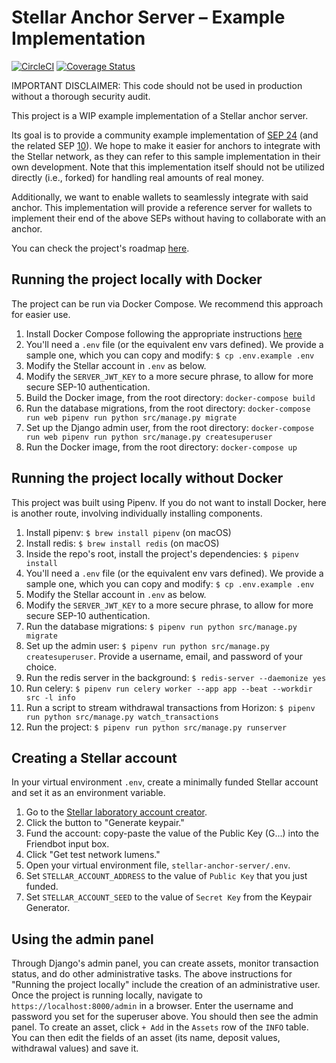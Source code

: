# Stellar Anchor Server – Example Implementation

[![CircleCI](https://circleci.com/gh/stellar/stellar-anchor-server.svg?style=shield)](https://circleci.com/gh/stellar/stellar-anchor-server) [![Coverage Status](https://coveralls.io/repos/github/stellar/stellar-anchor-server/badge.svg?branch=master)](https://coveralls.io/github/stellar/stellar-anchor-server?branch=master)

IMPORTANT DISCLAIMER: This code should not be used in production without a thorough security audit.

This project is a WIP example implementation of a Stellar anchor server. 

Its goal is to provide a community example implementation of [SEP 24](https://github.com/stellar/stellar-protocol/blob/master/ecosystem/sep-0024.md) (and the related SEP [10](https://github.com/stellar/stellar-protocol/blob/master/ecosystem/sep-0010.md)). We hope to make it easier for anchors to integrate with the Stellar network, as they can refer to this sample implementation in their own development. Note that this implementation itself should not be utilized directly (i.e., forked) for handling real amounts of real money.

Additionally, we want to enable wallets to seamlessly integrate with said anchor. This implementation will provide a reference server for wallets to implement their end of the above SEPs without having to collaborate with an anchor.

You can check the project's roadmap [here](https://github.com/stellar/stellar-anchor-server/milestones).

## Running the project locally with Docker
The project can be run via Docker Compose. We recommend this approach for easier use.
1. Install Docker Compose following the appropriate instructions [here](https://docs.docker.com/compose/install/)
1. You'll need a `.env` file (or the equivalent env vars defined). We provide a sample one, which you can copy and modify: `$ cp .env.example .env`
1. Modify the Stellar account in `.env` as below.
1. Modify the `SERVER_JWT_KEY` to a more secure phrase, to allow for more secure SEP-10 authentication.
1. Build the Docker image, from the root directory: `docker-compose build`
1. Run the database migrations, from the root directory: `docker-compose run web pipenv run python src/manage.py migrate`
1. Set up the Django admin user, from the root directory: `docker-compose run web pipenv run python src/manage.py createsuperuser`
1. Run the Docker image, from the root directory: `docker-compose up`

## Running the project locally without Docker

This project was built using Pipenv. If you do not want to install Docker, here is another route, involving individually installing components.

1. Install pipenv: `$ brew install pipenv` (on macOS)
1. Install redis: `$ brew install redis` (on macOS)
1. Inside the repo's root, install the project's dependencies: `$ pipenv install`
1. You'll need a `.env` file (or the equivalent env vars defined). We provide a sample one, which you can copy and modify: `$ cp .env.example .env`
1. Modify the Stellar account in `.env` as below.
1. Modify the `SERVER_JWT_KEY` to a more secure phrase, to allow for more secure SEP-10 authentication.
1. Run the database migrations: `$ pipenv run python src/manage.py migrate`
1. Set up the admin user: `$ pipenv run python src/manage.py createsuperuser`. Provide a username, email, and password of your choice.
1. Run the redis server in the background: `$ redis-server --daemonize yes`
1. Run celery: `$ pipenv run celery worker --app app --beat --workdir src -l info`
1. Run a script to stream withdrawal transactions from Horizon: `$ pipenv run python src/manage.py watch_transactions`
1. Run the project: `$ pipenv run python src/manage.py runserver`

## Creating a Stellar account
In your virtual environment `.env`, create a minimally funded Stellar account and set it as an environment variable. 

1. Go to the [Stellar laboratory account creator](https://www.stellar.org/laboratory/#account-creator?network=test).
1. Click the button to "Generate keypair."
1. Fund the account: copy-paste the value of the Public Key (G...) into the Friendbot input box.
1. Click "Get test network lumens."
1. Open your virtual environment file, `stellar-anchor-server/.env`.
1. Set `STELLAR_ACCOUNT_ADDRESS` to the value of `Public Key` that you just funded.
1. Set `STELLAR_ACCOUNT_SEED` to the value of `Secret Key` from the Keypair Generator.

## Using the admin panel
Through Django's admin panel, you can create assets, monitor transaction status, and do other administrative tasks.
The above instructions for "Running the project locally" include the creation of an administrative user.
Once the project is running locally, navigate to `https://localhost:8000/admin` in a browser. Enter the username and password you set for the superuser above. You should then see the admin panel.
To create an asset, click `+ Add` in the `Assets` row of the `INFO` table. You can then edit the fields of an asset (its name, deposit values, withdrawal values) and save it.

